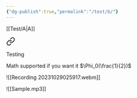 ```yaml
---
{"dg-publish":true,"permalink":"/test/b/"}
---
```


[[Test/A\|A]]


<div class="transclusion internal-embed is-loaded"><a class="markdown-embed-link" href="/test/a/" aria-label="Open link"><svg xmlns="http://www.w3.org/2000/svg" width="24" height="24" viewBox="0 0 24 24" fill="none" stroke="currentColor" stroke-width="2" stroke-linecap="round" stroke-linejoin="round" class="svg-icon lucide-link"><path d="M10 13a5 5 0 0 0 7.54.54l3-3a5 5 0 0 0-7.07-7.07l-1.72 1.71"></path><path d="M14 11a5 5 0 0 0-7.54-.54l-3 3a5 5 0 0 0 7.07 7.07l1.71-1.71"></path></svg></a><div class="markdown-embed">




Testing

</div></div>



Math supported if you want it $\Phi_0(\frac{1}{2})$ 


![[Recording 20231029025917.webm]]


![[Sample.mp3]]